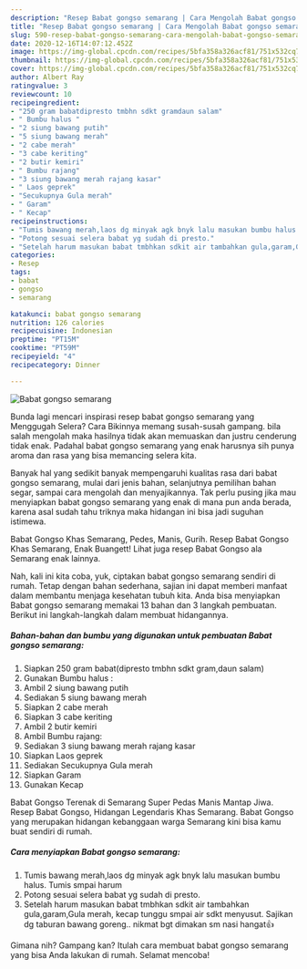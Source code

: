 ```yaml
---
description: "Resep Babat gongso semarang | Cara Mengolah Babat gongso semarang Yang Sempurna"
title: "Resep Babat gongso semarang | Cara Mengolah Babat gongso semarang Yang Sempurna"
slug: 590-resep-babat-gongso-semarang-cara-mengolah-babat-gongso-semarang-yang-sempurna
date: 2020-12-16T14:07:12.452Z
image: https://img-global.cpcdn.com/recipes/5bfa358a326acf81/751x532cq70/babat-gongso-semarang-foto-resep-utama.jpg
thumbnail: https://img-global.cpcdn.com/recipes/5bfa358a326acf81/751x532cq70/babat-gongso-semarang-foto-resep-utama.jpg
cover: https://img-global.cpcdn.com/recipes/5bfa358a326acf81/751x532cq70/babat-gongso-semarang-foto-resep-utama.jpg
author: Albert Ray
ratingvalue: 3
reviewcount: 10
recipeingredient:
- "250 gram babatdipresto tmbhn sdkt gramdaun salam"
- " Bumbu halus "
- "2 siung bawang putih"
- "5 siung bawang merah"
- "2 cabe merah"
- "3 cabe keriting"
- "2 butir kemiri"
- " Bumbu rajang"
- "3 siung bawang merah rajang kasar"
- " Laos geprek"
- "Secukupnya Gula merah"
- " Garam"
- " Kecap"
recipeinstructions:
- "Tumis bawang merah,laos dg minyak agk bnyk lalu masukan bumbu halus. Tumis smpai harum"
- "Potong sesuai selera babat yg sudah di presto."
- "Setelah harum masukan babat tmbhkan sdkit air tambahkan gula,garam,Gula merah, kecap tunggu smpai air sdkt menyusut. Sajikan dg taburan bawang goreng.. nikmat bgt dimakan sm nasi hangat👍"
categories:
- Resep
tags:
- babat
- gongso
- semarang

katakunci: babat gongso semarang 
nutrition: 126 calories
recipecuisine: Indonesian
preptime: "PT15M"
cooktime: "PT59M"
recipeyield: "4"
recipecategory: Dinner

---
```



![Babat gongso semarang](https://img-global.cpcdn.com/recipes/5bfa358a326acf81/751x532cq70/babat-gongso-semarang-foto-resep-utama.jpg)

Bunda lagi mencari inspirasi resep babat gongso semarang yang Menggugah Selera? Cara Bikinnya memang susah-susah gampang. bila salah mengolah maka hasilnya tidak akan memuaskan dan justru cenderung tidak enak. Padahal babat gongso semarang yang enak harusnya sih punya aroma dan rasa yang bisa memancing selera kita.

Banyak hal yang sedikit banyak mempengaruhi kualitas rasa dari babat gongso semarang, mulai dari jenis bahan, selanjutnya pemilihan bahan segar, sampai cara mengolah dan menyajikannya. Tak perlu pusing jika mau menyiapkan babat gongso semarang yang enak di mana pun anda berada, karena asal sudah tahu triknya maka hidangan ini bisa jadi suguhan istimewa.

Babat Gongso Khas Semarang, Pedes, Manis, Gurih. Resep Babat Gongso Khas Semarang, Enak Buangett! Lihat juga resep Babat Gongso ala Semarang enak lainnya.


Nah, kali ini kita coba, yuk, ciptakan babat gongso semarang sendiri di rumah. Tetap dengan bahan sederhana, sajian ini dapat memberi manfaat dalam membantu menjaga kesehatan tubuh kita. Anda bisa menyiapkan Babat gongso semarang memakai 13 bahan dan 3 langkah pembuatan. Berikut ini langkah-langkah dalam membuat hidangannya.

<!--inarticleads1-->

##### Bahan-bahan dan bumbu yang digunakan untuk pembuatan Babat gongso semarang:

1. Siapkan 250 gram babat(dipresto tmbhn sdkt gram,daun salam)
1. Gunakan  Bumbu halus :
1. Ambil 2 siung bawang putih
1. Sediakan 5 siung bawang merah
1. Siapkan 2 cabe merah
1. Siapkan 3 cabe keriting
1. Ambil 2 butir kemiri
1. Ambil  Bumbu rajang:
1. Sediakan 3 siung bawang merah rajang kasar
1. Siapkan  Laos geprek
1. Sediakan Secukupnya Gula merah
1. Siapkan  Garam
1. Gunakan  Kecap


Babat Gongso Terenak di Semarang Super Pedas Manis Mantap Jiwa. Resep Babat Gongso, Hidangan Legendaris Khas Semarang. Babat Gongso yang merupakan hidangan kebanggaan warga Semarang kini bisa kamu buat sendiri di rumah. 

<!--inarticleads2-->

##### Cara menyiapkan Babat gongso semarang:

1. Tumis bawang merah,laos dg minyak agk bnyk lalu masukan bumbu halus. Tumis smpai harum
1. Potong sesuai selera babat yg sudah di presto.
1. Setelah harum masukan babat tmbhkan sdkit air tambahkan gula,garam,Gula merah, kecap tunggu smpai air sdkt menyusut. Sajikan dg taburan bawang goreng.. nikmat bgt dimakan sm nasi hangat👍




Gimana nih? Gampang kan? Itulah cara membuat babat gongso semarang yang bisa Anda lakukan di rumah. Selamat mencoba!
